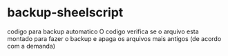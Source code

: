 # backup-sheelscript
codigo para backup automatico
O codigo verifica se o arquivo esta montado para fazer o backup e apaga os arquivos mais antigos (de acordo com a demanda)
